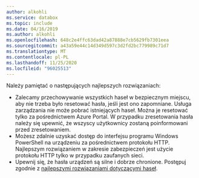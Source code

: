 ```yaml
---
author: alkohli
ms.service: databox
ms.topic: include
ms.date: 04/16/2019
ms.author: alkohli
ms.openlocfilehash: 648c2e4ffc63dad42a87888e7cb5629fb7301eea
ms.sourcegitcommit: a43a59e44c14d349d597c3d2fd2bc779989c71d7
ms.translationtype: MT
ms.contentlocale: pl-PL
ms.lasthandoff: 11/25/2020
ms.locfileid: "96025513"
---
```

Należy pamiętać o następujących najlepszych rozwiązaniach:

- Zalecamy przechowywanie wszystkich haseł w bezpiecznym miejscu, aby nie trzeba było resetować hasła, jeśli jest ono zapomniane. Usługa zarządzania nie może pobrać istniejących haseł. Można je resetować tylko za pośrednictwem Azure Portal. W przypadku zresetowania hasła należy się upewnić, że wszyscy użytkownicy zostaną poinformowani przed zresetowaniem.
- Możesz zdalnie uzyskać dostęp do interfejsu programu Windows PowerShell na urządzeniu za pośrednictwem protokołu HTTP. Najlepszym rozwiązaniem w zakresie zabezpieczeń jest użycie protokołu HTTP tylko w przypadku zaufanych sieci.
- Upewnij się, że hasła urządzeń są silne i dobrze chronione. Postępuj zgodnie z [najlepszymi rozwiązaniami dotyczącymi haseł](../articles/security/fundamentals/identity-management-best-practices.md#enable-password-management).